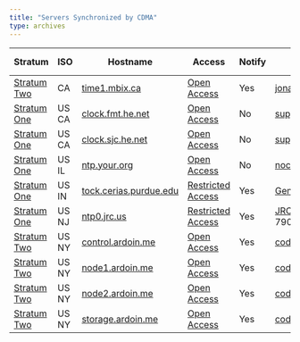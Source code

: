 ```yaml
---
title: "Servers Synchronized by CDMA"
type: archives
---
```


| Stratum | ISO | Hostname | Access | Notify | Contact | Last Modified |
| ----- | ----- | ----- | ----- | ----- | ----- | ----- |
| [Stratum Two](/support/servers/stratumtwotimeservers/) |  	CA |	[time1.mbix.ca](/support/servers/publictimeserver001263/) |	[Open Access](/support/servers/openaccess/) | 	Yes |	jonathan.stewart@gmail.com |	2019-12-20 |
| [Stratum One](/support/servers/stratumonetimeservers/) |  	US CA |	[clock.fmt.he.net](/support/servers/publictimeserver000011/) |	[Open Access](/support/servers/openaccess/) | No | support@he.net | 2005-04-06 |
| [Stratum One](/support/servers/stratumonetimeservers/) |  	US CA |	[clock.sjc.he.net](/support/servers/publictimeserver000120/) |	[Open Access](/support/servers/openaccess/) | No | support@he.net | 2019-12-07 ||
| [Stratum One](/support/servers/stratumonetimeservers/) |  	US IL |	[ntp.your.org](/support/servers/publictimeserver001645/) |	[Open Access](/support/servers/openaccess/) | 	No 	| noc@your.org |	2020-02-01 |
| [Stratum One](/support/servers/stratumonetimeservers/) |  US IN |	[tock.cerias.purdue.edu](/support/servers/publictimeserver000443/) |	[Restricted Access](/support/servers/restrictedaccess/) | 	Yes |	[Gene Spafford](mailto:ntp-request@cerias.purdue.edu) |	2017-06-03 |
| [Stratum One](/support/servers/stratumonetimeservers/) |  	US NJ |	[ntp0.jrc.us](/support/servers/publictimeserver000398/) |	[Restricted Access](/support/servers/restrictedaccess/) | 	Yes | [JRC Network Ops](mailto:noc@jensenresearch.com) 201 962-7900 | 2011-12-02 |
| [Stratum Two](/support/servers/stratumtwotimeservers/) |  	US NY |	[control.ardoin.me](/support/servers/publictimeserver001683/) |	[Open Access](/support/servers/openaccess/) | 	Yes |	cody@ardoin.me |	2020-07-11 |
| [Stratum Two](/support/servers/stratumtwotimeservers/) |  	US NY |	[node1.ardoin.me](/support/servers/publictimeserver001681/) |	[Open Access](/support/servers/openaccess/) | 	Yes |	cody@ardoin.me |	2020-07-11 |
| [Stratum Two](/support/servers/stratumtwotimeservers/) |  	US NY |	[node2.ardoin.me](/support/servers/publictimeserver001682/)	| [Open Access](/support/servers/openaccess/) | 	Yes |	cody@ardoin.me |	2020-07-11 |
| [Stratum Two](/support/servers/stratumtwotimeservers/) |  	US NY |	[storage.ardoin.me](/support/servers/publictimeserver001684/) |	[Open Access](/support/servers/openaccess/) | 	Yes |	cody@ardoin.me |	2020-07-11 |